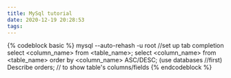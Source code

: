 ```yaml
---
title: MySql tutorial 
date: 2020-12-19 20:28:53
tags:
---
```

{% codeblock basic %}
mysql --auto-rehash -u root //set up tab completion
select <column_name> from <table_name>;
select <column_name> from <table_name> order by <column_name> ASC/DESC;
(use databases //first) Describe orders; // to show table's columns/fields
{% endcodeblock %}
